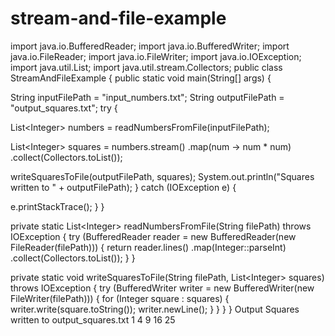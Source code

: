 # stream-and-file-example
import java.io.BufferedReader;
import java.io.BufferedWriter;
import java.io.FileReader;
import java.io.FileWriter;
import java.io.IOException;
import java.util.List;
import java.util.stream.Collectors;
public class StreamAndFileExample {
public static void main(String[] args) {

String inputFilePath = &quot;input_numbers.txt&quot;;
String outputFilePath = &quot;output_squares.txt&quot;;
try {

List&lt;Integer&gt; numbers = readNumbersFromFile(inputFilePath);

List&lt;Integer&gt; squares = numbers.stream()
.map(num -&gt; num * num)
.collect(Collectors.toList());

writeSquaresToFile(outputFilePath, squares);
System.out.println(&quot;Squares written to &quot; + outputFilePath);
} catch (IOException e) {

e.printStackTrace();
}
}

private static List&lt;Integer&gt; readNumbersFromFile(String filePath) throws
IOException {
try (BufferedReader reader = new BufferedReader(new FileReader(filePath))) {
return reader.lines()
.map(Integer::parseInt)
.collect(Collectors.toList());
}
}

private static void writeSquaresToFile(String filePath, List&lt;Integer&gt; squares) throws
IOException {
try (BufferedWriter writer = new BufferedWriter(new FileWriter(filePath))) {
for (Integer square : squares) {
writer.write(square.toString());
writer.newLine();
}
}
}
}
Output
Squares written to output_squares.txt
1
4
9
16
25
